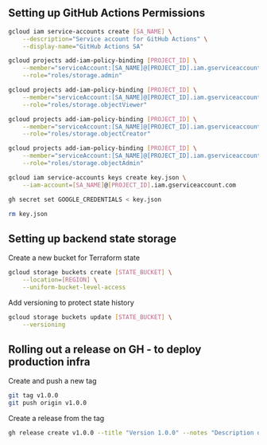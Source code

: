## Setting up GitHub Actions Permissions

```bash
gcloud iam service-accounts create [SA_NAME] \
    --description="Service account for GitHub Actions" \
    --display-name="GitHub Actions SA"
```

```bash
gcloud projects add-iam-policy-binding [PROJECT_ID] \
    --member="serviceAccount:[SA_NAME]@[PROJECT_ID].iam.gserviceaccount.com" \
    --role="roles/storage.admin"

gcloud projects add-iam-policy-binding [PROJECT_ID] \
    --member="serviceAccount:[SA_NAME]@[PROJECT_ID].iam.gserviceaccount.com" \
    --role="roles/storage.objectViewer"

gcloud projects add-iam-policy-binding [PROJECT_ID] \
    --member="serviceAccount:[SA_NAME]@[PROJECT_ID].iam.gserviceaccount.com" \
    --role="roles/storage.objectCreator"

gcloud projects add-iam-policy-binding [PROJECT_ID] \
    --member="serviceAccount:[SA_NAME]@[PROJECT_ID].iam.gserviceaccount.com" \
    --role="roles/storage.objectAdmin"
```

```bash
gcloud iam service-accounts keys create key.json \
    --iam-account=[SA_NAME]@[PROJECT_ID].iam.gserviceaccount.com
```

```bash
gh secret set GOOGLE_CREDENTIALS < key.json
```

```bash
rm key.json
```


## Setting up backend state storage

Create a new bucket for Terraform state
```bash
gcloud storage buckets create [STATE_BUCKET] \
    --location=[REGION] \
    --uniform-bucket-level-access
```

Add versioning to protect state history
```bash
gcloud storage buckets update [STATE_BUCKET] \
    --versioning
```

## Rolling out a release on GH - to deploy production infra
Create and push a new tag
```bash
git tag v1.0.0
git push origin v1.0.0
```

Create a release from the tag
```bash
gh release create v1.0.0 --title "Version 1.0.0" --notes "Description of changes"
```
